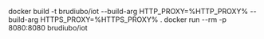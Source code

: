 docker build -t brudiubo/iot --build-arg HTTP_PROXY=%HTTP_PROXY% --build-arg HTTPS_PROXY=%HTTPS_PROXY% .
docker run --rm -p 8080:8080 brudiubo/iot

